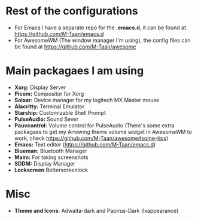 # Rest of the configurations
* For Emacs I have a separate repo for the **.emacs.d**, it can be found at https://github.com/M-Taan/emacs.d
* For AwesomeWM (The window manager I'm using), the config files can be found at https://github.com/M-Taan/awesome

# Main packagaes I am using
* **Xorg:** Display Server
* **Picom:** Compositor for Xorg
* **Solaar:** Device manager for my logitech MX Master mouse
* **Alacritty:** Terminal Emulator
* **Starship:** Customizable Shell Prompt
* **PulseAudio:** Sound Sever
* **Pauvcontrol:** Volume control for PulseAudio (There's some extra packagaes to get my Arrowing theme volume widget in AwesomeWM to work, check https://github.com/M-Taan/awesome#some-tips)
* **Emacs:** Text editor (https://github.com/M-Taan/emacs.d)
* **Blueman:** Bluetooth Manager
* **Maim:** For taking screenshots
* **SDDM:** Display Manager
* **Lockscreen** Betterscreenlock

# Misc
* **Theme and Icons**: Adwaita-dark and Papirus-Dark (lxappearance)
